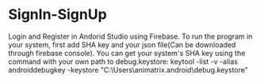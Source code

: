 # SignIn-SignUp
Login and Register in Andorid Studio using Firebase.
To run the program in your system, first add SHA key and your json file(Can be downloaded through firebase console).
You can get your system's SHA key using the command with your own path to debug.keystore: keytool -list -v -alias androiddebugkey -keystore "C:\Users\animatrix\.android\debug.keystore"
